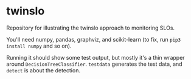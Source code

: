 # twinslo
Repository for illustrating the twinslo approach to monitoring SLOs.

You'll need numpy, pandas, graphviz, and scikit-learn (to fix,
run `pip3 install numpy` and so on).

Running it should show some test output, but mostly it's a thin wrapper around
`DecisionTreeClassifier`. `testdata` generates the test data, and `detect` is
about the detection. 
